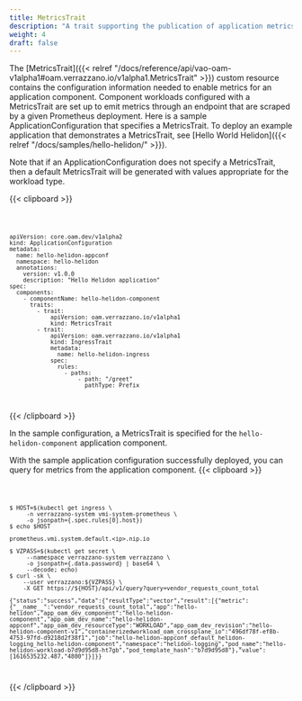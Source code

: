 ```yaml
---
title: MetricsTrait
description: "A trait supporting the publication of application metrics"
weight: 4
draft: false
---
```

The [MetricsTrait]({{< relref "/docs/reference/api/vao-oam-v1alpha1#oam.verrazzano.io/v1alpha1.MetricsTrait" >}}) custom resource contains the configuration information needed to enable metrics for an application component.  Component workloads configured with a MetricsTrait are set up to emit metrics through an endpoint that are scraped by a given Prometheus deployment.  Here is a sample ApplicationConfiguration that specifies a MetricsTrait.  To deploy an example application that demonstrates a MetricsTrait, see [Hello World Helidon]({{< relref "/docs/samples/hello-helidon/" >}}).

Note that if an ApplicationConfiguration does not specify a MetricsTrait, then a default MetricsTrait will be generated with values appropriate for the workload type.

{{< clipboard >}}
<div class="highlight">
    <code>

    apiVersion: core.oam.dev/v1alpha2
    kind: ApplicationConfiguration
    metadata:
      name: hello-helidon-appconf
      namespace: hello-helidon
      annotations:
        version: v1.0.0
        description: "Hello Helidon application"
    spec:
      components:
        - componentName: hello-helidon-component
          traits:
            - trait:
                apiVersion: oam.verrazzano.io/v1alpha1
                kind: MetricsTrait
            - trait:
                apiVersion: oam.verrazzano.io/v1alpha1
                kind: IngressTrait
                metadata:
                  name: hello-helidon-ingress
                spec:
                  rules:
                    - paths:
                        - path: "/greet"
                          pathType: Prefix

 </code>
</div>
{{< /clipboard >}}

In the sample configuration, a MetricsTrait is specified for the `hello-helidon-component` application component.

With the sample application configuration successfully deployed, you can query for metrics from the application component.
{{< clipboard >}}
<div class="highlight">
    <code>

    $ HOST=$(kubectl get ingress \
         -n verrazzano-system vmi-system-prometheus \
         -o jsonpath={.spec.rules[0].host})
    $ echo $HOST

    prometheus.vmi.system.default.<ip>.nip.io

    $ VZPASS=$(kubectl get secret \
         --namespace verrazzano-system verrazzano \
         -o jsonpath={.data.password} | base64 \
         --decode; echo)
    $ curl -sk \
        --user verrazzano:${VZPASS} \
        -X GET https://${HOST}/api/v1/query?query=vendor_requests_count_total

    {"status":"success","data":{"resultType":"vector","result":[{"metric":{"__name__":"vendor_requests_count_total","app":"hello-helidon","app_oam_dev_component":"hello-helidon-component","app_oam_dev_name":"hello-helidon-appconf","app_oam_dev_resourceType":"WORKLOAD","app_oam_dev_revision":"hello-helidon-component-v1","containerizedworkload_oam_crossplane_io":"496df78f-ef8b-4753-97fd-d9218d2f38f1","job":"hello-helidon-appconf_default_helidon-logging_hello-helidon-component","namespace":"helidon-logging","pod_name":"hello-helidon-workload-b7d9d95d8-ht7gb","pod_template_hash":"b7d9d95d8"},"value":[1616535232.487,"4800"]}]}}

 </code>
</div>
{{< /clipboard >}}

